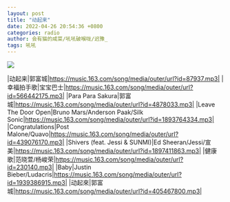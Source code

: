 ```yaml
---
layout: post
title: "动起来"
date: 2022-04-26 20:54:36 +0800
categories: radio
author: 会有猫的咸菜/吼吼破喉咙/迟豫_
tags: 吼吼
---
```

![]({{site.baseurl}}/images/cover_20220426.jpg)

|动起来|郭富城|https://music.163.com/song/media/outer/url?id=87937.mp3|
|幸福拍手歌|宝宝巴士|https://music.163.com/song/media/outer/url?id=566442175.mp3|
|Para Para Sakura|郭富城|https://music.163.com/song/media/outer/url?id=4878033.mp3|
|Leave The Door Open|Bruno Mars/Anderson Paak/Silk Sonic|https://music.163.com/song/media/outer/url?id=1893764334.mp3|
|Congratulations|Post Malone/Quavo|https://music.163.com/song/media/outer/url?id=439076170.mp3|
|Shivers (feat. Jessi & SUNMI)|Ed Sheeran/Jessi/宣美|https://music.163.com/song/media/outer/url?id=1897411863.mp3|
|健康歌|范晓萱/杨峻荣|https://music.163.com/song/media/outer/url?id=230140.mp3|
|Baby|Justin Bieber/Ludacris|https://music.163.com/song/media/outer/url?id=1939386915.mp3|
|动起來|郭富城|https://music.163.com/song/media/outer/url?id=405467800.mp3|

